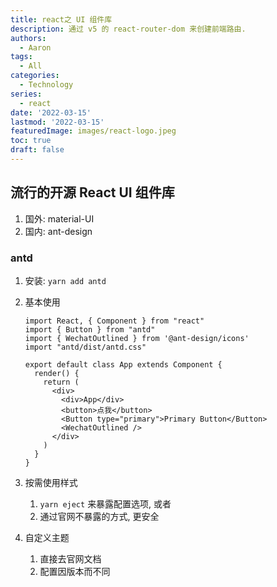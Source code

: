 ```yaml
---
title: react之 UI 组件库
description: 通过 v5 的 react-router-dom 来创建前端路由.
authors:
  - Aaron
tags:
  - All
categories:
  - Technology
series:
  - react
date: '2022-03-15'
lastmod: '2022-03-15'
featuredImage: images/react-logo.jpeg
toc: true
draft: false
---
```


## 流行的开源 React UI 组件库

1. 国外: material-UI
2. 国内: ant-design

### antd

1. 安装: `yarn add antd`

2. 基本使用

   ```react
   import React, { Component } from "react"
   import { Button } from "antd"
   import { WechatOutlined } from '@ant-design/icons'
   import "antd/dist/antd.css"
   
   export default class App extends Component {
     render() {
       return (
         <div>
           <div>App</div>
           <button>点我</button>
           <Button type="primary">Primary Button</Button>
           <WechatOutlined />
         </div>
       )
     }
   }
   ```

3. 按需使用样式

   1. `yarn eject` 来暴露配置选项, 或者
   2. 通过官网不暴露的方式, 更安全

4. 自定义主题
   1. 直接去官网文档
   2. 配置因版本而不同